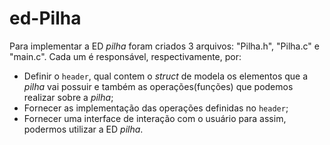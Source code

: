# ed-Pilha

Para implementar a ED _pilha_ foram criados 3 arquivos: "Pilha.h", "Pilha.c" e "main.c". Cada um é responsável, respectivamente, por:

* Definir o `header`, qual contem o _struct_ de modela os elementos que a _pilha_ vai possuir e também as operações(funções) que podemos realizar sobre a _pilha_;
* Fornecer as implementação das operações definidas no `header`;
* Fornecer uma interface de interação com o usuário para assim, podermos utilizar a ED _pilha_.

